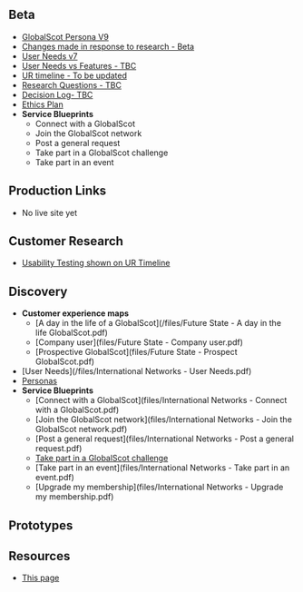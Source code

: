 ## Beta

- [GlobalScot Persona V9](files/Personas_IN_v9.pdf)
- [Changes made in response to research - Beta](files/GSchangesV11.pdf)
- [User Needs v7](files/User_needs_beta_V7.pdf)
- [User Needs vs Features - TBC](#)
- [UR timeline - To be updated](timeline)
- [Research Questions - TBC](#)
- [Decision Log- TBC](#)
- [Ethics Plan](#)
- **Service Blueprints**
  - Connect with a GlobalScot
  - Join the GlobalScot network
  - Post a general request
  - Take part in a GlobalScot challenge
  - Take part in an event

## Production Links
- No live site yet

## Customer Research
- [Usability Testing shown on UR Timeline](timeline)


## Discovery
- **Customer experience maps**
   - [A day in the life of a GlobalScot](/files/Future State - A day in the life GlobalScot.pdf)
   - [Company user](files/Future State - Company user.pdf)
   - [Prospective GlobalScot](files/Future State - Prospect GlobalScot.pdf)
- [User Needs](/files/International Networks - User Needs.pdf)
- [Personas](/files/Scotland_PLC_Personas.pdf)
- **Service Blueprints**
  - [Connect with a GlobalScot](files/International Networks - Connect with a GlobalScot.pdf)
  - [Join the GlobalScot network](files/International Networks - Join the GlobalScot network.pdf)
  - [Post a general request](files/International Networks - Post a general request.pdf)
  - [Take part in a GlobalScot challenge](files/InternationalNetworks-TakePart.pdf)
  - [Take part in an event](files/International Networks - Take part in an event.pdf)
  - [Upgrade my membership](files/International Networks - Upgrade my membership.pdf)  


## Prototypes

## Resources
- [This page](https://scotentsd.github.io/international/)





